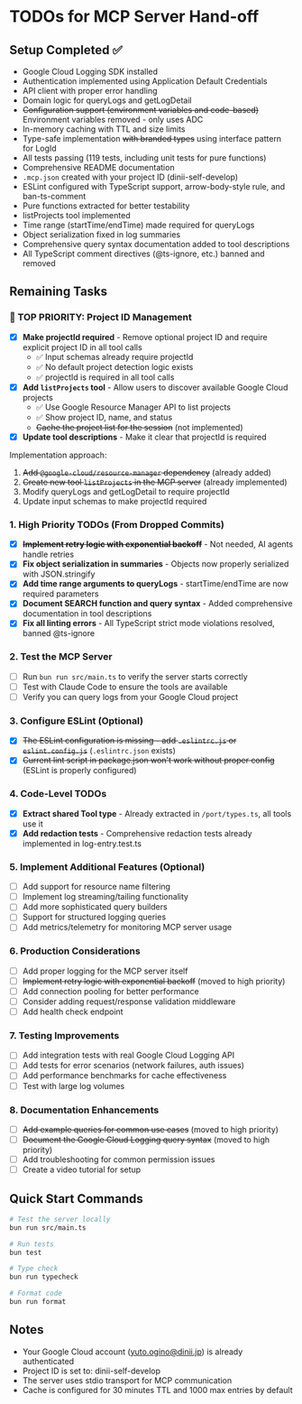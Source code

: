# TODOs for MCP Server Hand-off

## Setup Completed ✅
- Google Cloud Logging SDK installed
- Authentication implemented using Application Default Credentials
- API client with proper error handling
- Domain logic for queryLogs and getLogDetail
- ~~Configuration support (environment variables and code-based)~~ Environment variables removed - only uses ADC
- In-memory caching with TTL and size limits
- Type-safe implementation ~~with branded types~~ using interface pattern for LogId
- All tests passing (119 tests, including unit tests for pure functions)
- Comprehensive README documentation
- `.mcp.json` created with your project ID (dinii-self-develop)
- ESLint configured with TypeScript support, arrow-body-style rule, and ban-ts-comment
- Pure functions extracted for better testability
- listProjects tool implemented
- Time range (startTime/endTime) made required for queryLogs
- Object serialization fixed in log summaries
- Comprehensive query syntax documentation added to tool descriptions
- All TypeScript comment directives (@ts-ignore, etc.) banned and removed

## Remaining Tasks

### 🔴 TOP PRIORITY: Project ID Management
- [x] **Make projectId required** - Remove optional project ID and require explicit project ID in all tool calls
  - ✅ Input schemas already require projectId
  - ✅ No default project detection logic exists
  - ✅ projectId is required in all tool calls
- [x] **Add `listProjects` tool** - Allow users to discover available Google Cloud projects
  - ✅ Use Google Resource Manager API to list projects
  - ✅ Show project ID, name, and status
  - ~~Cache the project list for the session~~ (not implemented)
- [x] **Update tool descriptions** - Make it clear that projectId is required

Implementation approach:
1. ~~Add `@google-cloud/resource-manager` dependency~~ (already added)
2. ~~Create new tool `listProjects` in the MCP server~~ (already implemented)
3. Modify queryLogs and getLogDetail to require projectId
4. Update input schemas to make projectId required

### 1. High Priority TODOs (From Dropped Commits)
- [x] ~~**Implement retry logic with exponential backoff**~~ - Not needed, AI agents handle retries
- [x] **Fix object serialization in summaries** - Objects now properly serialized with JSON.stringify
- [x] **Add time range arguments to queryLogs** - startTime/endTime are now required parameters
- [x] **Document SEARCH function and query syntax** - Added comprehensive documentation in tool descriptions
- [x] **Fix all linting errors** - All TypeScript strict mode violations resolved, banned @ts-ignore

### 2. Test the MCP Server
- [ ] Run `bun run src/main.ts` to verify the server starts correctly
- [ ] Test with Claude Code to ensure the tools are available
- [ ] Verify you can query logs from your Google Cloud project

### 3. Configure ESLint (Optional)
- [x] ~~The ESLint configuration is missing - add `.eslintrc.js` or `eslint.config.js`~~ (`.eslintrc.json` exists)
- [x] ~~Current lint script in package.json won't work without proper config~~ (ESLint is properly configured)

### 4. Code-Level TODOs
- [x] **Extract shared Tool type** - Already extracted in `/port/types.ts`, all tools use it
- [x] **Add redaction tests** - Comprehensive redaction tests already implemented in log-entry.test.ts

### 5. Implement Additional Features (Optional)
- [ ] Add support for resource name filtering
- [ ] Implement log streaming/tailing functionality
- [ ] Add more sophisticated query builders
- [ ] Support for structured logging queries
- [ ] Add metrics/telemetry for monitoring MCP server usage

### 6. Production Considerations
- [ ] Add proper logging for the MCP server itself
- [ ] ~~Implement retry logic with exponential backoff~~ (moved to high priority)
- [ ] Add connection pooling for better performance
- [ ] Consider adding request/response validation middleware
- [ ] Add health check endpoint

### 7. Testing Improvements
- [ ] Add integration tests with real Google Cloud Logging API
- [ ] Add tests for error scenarios (network failures, auth issues)
- [ ] Add performance benchmarks for cache effectiveness
- [ ] Test with large log volumes

### 8. Documentation Enhancements
- [ ] ~~Add example queries for common use cases~~ (moved to high priority)
- [ ] ~~Document the Google Cloud Logging query syntax~~ (moved to high priority)
- [ ] Add troubleshooting for common permission issues
- [ ] Create a video tutorial for setup

## Quick Start Commands

```bash
# Test the server locally
bun run src/main.ts

# Run tests
bun test

# Type check
bun run typecheck

# Format code
bun run format
```

## Notes
- Your Google Cloud account (yuto.ogino@dinii.jp) is already authenticated
- Project ID is set to: dinii-self-develop
- The server uses stdio transport for MCP communication
- Cache is configured for 30 minutes TTL and 1000 max entries by default